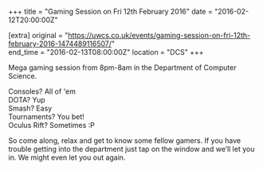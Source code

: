 +++
title = "Gaming Session on Fri 12th February 2016"
date = "2016-02-12T20:00:00Z"

[extra]
original = "https://uwcs.co.uk/events/gaming-session-on-fri-12th-february-2016-1474489116507/"    
end_time = "2016-02-13T08:00:00Z"
location = "DCS"
+++

Mega gaming session from 8pm-8am in the Department of Computer Science.

Consoles? All of 'em  
DOTA? Yup  
Smash? Easy  
Tournaments? You bet\!  
Oculus Rift? Sometimes :P

So come along, relax and get to know some fellow gamers. If you have trouble getting into the department just tap on the window and we’ll let you in. We might even let you out again.

